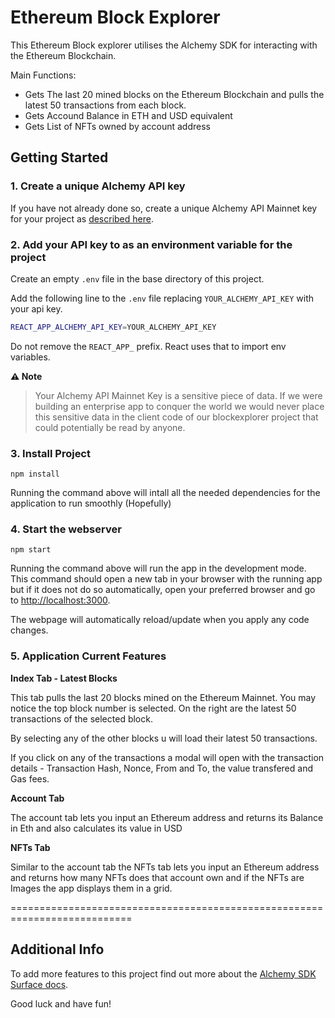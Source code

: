 # Ethereum Block Explorer

This Ethereum Block explorer utilises the Alchemy SDK for interacting with the Ethereum Blockchain.

Main Functions:
- Gets The last 20 mined blocks on the Ethereum Blockchain and pulls the latest 50 transactions from each block.
- Gets Accound Balance in ETH and USD equivalent
- Gets List of NFTs owned by account address


## Getting Started

### 1. Create a unique Alchemy API key

If you have not already done so, create a unique Alchemy API Mainnet key
for your project as [described here](https://auth.alchemy.com/).

### 2. Add your API key to as an environment variable for the project

Create an empty `.env` file in the base directory of this project.

Add the following line to the `.env` file replacing `YOUR_ALCHEMY_API_KEY` with your api key.

```sh
REACT_APP_ALCHEMY_API_KEY=YOUR_ALCHEMY_API_KEY
```

Do not remove the `REACT_APP_` prefix. React uses that to import env variables.

**⚠️ Note**

> Your Alchemy API Mainnet Key is a sensitive piece of data. If we were\
> building an enterprise app to conquer the world we would never place\
> this sensitive data in the client code of our blockexplorer project that\
> could potentially be read by anyone.

### 3. Install Project

`npm install`

Running the command above will intall all the needed dependencies for the application to run smoothly (Hopefully)

### 4. Start the webserver

`npm start`

Running the command above will run the app in the development mode. This command should open a new tab in your browser with the running app but if it does not do so automatically, open your preferred browser and go to [http://localhost:3000](http://localhost:3000).

The webpage will automatically reload/update when you apply any code changes.

### 5. Application Current Features

**Index Tab - Latest Blocks**

This tab pulls the last 20 blocks mined on the Ethereum Mainnet. You may notice the top block number is selected. On the right are the latest 50 transactions of the selected block.

By selecting any of the other blocks u will load their latest 50 transactions.

If you click on any of the transactions a modal will open with the transaction details - Transaction Hash, Nonce, From and To, the value transfered and Gas fees.

**Account Tab**

The account tab lets you input an Ethereum address and returns its Balance in Eth and also calculates its value in USD

**NFTs Tab**

Similar to the account tab the NFTs tab lets you input an Ethereum address and returns how many NFTs does that account own and if the NFTs are Images the app displays them in a grid.



===========================================================================

## Additional Info

To add more features to this project find out more about the [Alchemy SDK Surface docs](https://docs.alchemy.com/reference/alchemy-sdk-quickstart). 


Good luck and have fun!
